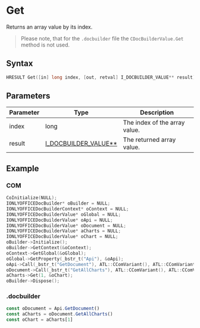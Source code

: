 # Get

Returns an array value by its index.

> Please note, that for the `.docbuilder` file the `CDocBuilderValue.Get` method is not used.

## Syntax

```cpp
HRESULT Get([in] long index, [out, retval] I_DOCBUILDER_VALUE** result);
```

## Parameters

| Parameter | Type                                                            | Description                   |
| --------- | --------------------------------------------------------------- | ----------------------------- |
| index     | long                                                            | The index of the array value. |
| result    | [I_DOCBUILDER_VALUE**](../CDocBuilderValue/CDocBuilderValue.md) | The returned array value.     |

## Example

### COM

```cpp
CoInitialize(NULL);
IONLYOFFICEDocBuilder* oBuilder = NULL;
IONLYOFFICEDocBuilderContext* oContext = NULL;
IONLYOFFICEDocBuilderValue* oGlobal = NULL;
IONLYOFFICEDocBuilderValue* oApi = NULL;
IONLYOFFICEDocBuilderValue* oDocument = NULL;
IONLYOFFICEDocBuilderValue* aCharts = NULL;
IONLYOFFICEDocBuilderValue* oChart = NULL;
oBuilder->Initialize();
oBuilder->GetContext(&oContext);
oContext->GetGlobal(&oGlobal);
oGlobal->GetProperty(_bstr_t("Api"), &oApi);
oApi->Call(_bstr_t("GetDocument"), ATL::CComVariant(), ATL::CComVariant(), ATL::CComVariant(), ATL::CComVariant(), ATL::CComVariant(), ATL::CComVariant(), &oDocument);
oDocument->Call(_bstr_t("GetAllCharts"), ATL::CComVariant(), ATL::CComVariant(), ATL::CComVariant(), ATL::CComVariant(), ATL::CComVariant(), ATL::CComVariant(), &aCharts);
aCharts->Get(1, &oChart);
oBuilder->Dispose();
```

### .docbuilder

```ts
const oDocument = Api.GetDocument()
const aCharts = oDocument.GetAllCharts()
const oChart = aCharts[1]
```
